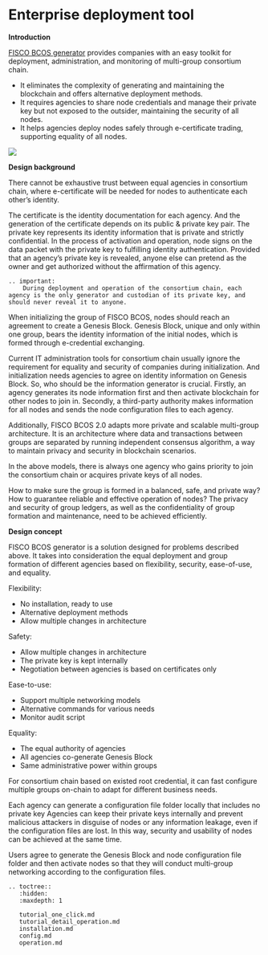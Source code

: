 # Enterprise deployment tool

**Introduction**

[FISCO BCOS generator](https://github.com/FISCO-BCOS/generator) provides companies with an easy toolkit for deployment, administration, and monitoring of multi-group consortium chain.

-   It eliminates the complexity of generating and maintaining the blockchain and offers alternative deployment methods.
-   It requires agencies to share node credentials and manage their private key but not exposed to the outsider, maintaining the security of all nodes.
-   It helps agencies deploy nodes safely through e-certificate trading, supporting equality of all nodes.

![](../../images/enterprise/toolshow.png)

**Design background**

There cannot be exhaustive trust between equal agencies in consortium chain, where e-certificate will be needed for nodes to authenticate each other’s identity.

The certificate is the identity documentation for each agency. And the generation of the certificate depends on its public & private key pair. The private key represents its identity information that is private and strictly confidential. In the process of activation and operation, node signs on the data packet with the private key to fulfilling identity authentication. Provided that an agency’s private key is revealed, anyone else can pretend as the owner and get authorized without the affirmation of this agency.

```eval_rst
.. important:
    During deployment and operation of the consortium chain, each agency is the only generator and custodian of its private key, and should never reveal it to anyone.
```

When initializing the group of FISCO BCOS, nodes should reach an agreement to create a Genesis Block. Genesis Block, unique and only within one group, bears the identity information of the initial nodes, which is formed through e-credential exchanging.

Current IT administration tools for consortium chain usually ignore the requirement for equality and security of companies during initialization. And initialization needs agencies to agree on identity information on Genesis Block. So, who should be the information generator is crucial. Firstly, an agency generates its node information first and then activate blockchain for other nodes to join in. Secondly, a third-party authority makes information for all nodes and sends the node configuration files to each agency.

Additionally, FISCO BCOS 2.0 adapts more private and scalable multi-group architecture. It is an architecture where data and transactions between groups are separated by running independent consensus algorithm, a way to maintain privacy and security in blockchain scenarios.

In the above models, there is always one agency who gains priority to join the consortium chain or acquires private keys of all nodes.

How to make sure the group is formed in a balanced, safe, and private way? How to guarantee reliable and effective operation of nodes? The privacy and security of group ledgers, as well as the confidentiality of group formation and maintenance, need to be achieved efficiently.

**Design concept**

FISCO BCOS generator is a solution designed for problems described above. It takes into consideration the equal deployment and group formation of different agencies based on flexibility, security, ease-of-use, and equality.

Flexibility:

-   No installation, ready to use
-   Alternative deployment methods
-   Allow multiple changes in architecture

Safety:

-   Allow multiple changes in architecture
-   The private key is kept internally
-   Negotiation between agencies is based on certificates only

Ease-to-use:

-   Support multiple networking models
-   Alternative commands for various needs
-   Monitor audit script

Equality:

-   The equal authority of agencies
-   All agencies co-generate Genesis Block
-   Same administrative power within groups

For consortium chain based on existed root credential, it can fast configure multiple groups on-chain to adapt for different business needs.

Each agency can generate a configuration file folder locally that includes no private key   Agencies can keep their private keys internally and prevent malicious attackers in disguise of nodes or any information leakage, even if the configuration files are lost. In this way, security and usability of nodes can be achieved at the same time.

Users agree to generate the Genesis Block and node configuration file folder and then activate nodes so that they will conduct multi-group networking according to the configuration files.

```eval_rst
.. toctree::
   :hidden:
   :maxdepth: 1

   tutorial_one_click.md
   tutorial_detail_operation.md
   installation.md
   config.md
   operation.md
```
